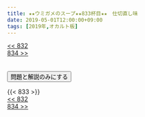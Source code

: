 ```yaml
---
title: ★★ウミガメのスープ★★833杯目★★　仕切直し味 	
date: 2019-05-01T12:00:00+09:00
tags: [2019年,オカルト板]
---
```

<div class="th_left"><a href="../832"><< 832</a></div>
<div class="th_right"><a href="../834">834 >></a></div>
<br><br>
<script src="../../js/cupsoup.js"></script>
<form>
<input type="button" value="問題と解説のみにする" onClick="toggleCupsoup()">
</form>
{{< 833 >}}
<div class="th_left"><a href="../832"><< 832</a></div>
<div class="th_right"><a href="../834">834 >></a></div>